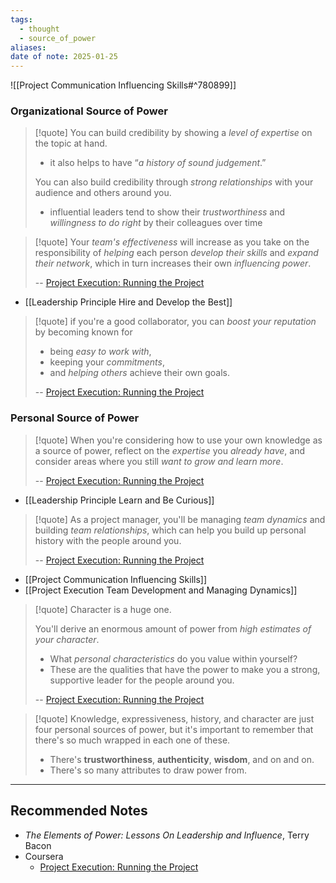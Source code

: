 ```yaml
---
tags:
  - thought
  - source_of_power
aliases: 
date of note: 2025-01-25
---
```


![[Project Communication Influencing Skills#^780899]]

### Organizational Source of Power

>[!quote]
>You can build credibility by showing a *level of expertise* on the topic at hand. 
>- it also helps to have “*a history of sound judgement*.”
>
>You can also build credibility through *strong relationships* with your audience and others around you.
>- influential leaders tend to show their *trustworthiness* and *willingness to do right* by their colleagues over time


>[!quote]
>Your *team's effectiveness* will increase as you take on the responsibility of *helping* each person *develop their skills* and *expand their network*, which in turn increases their own *influencing power*.
>
>-- [Project Execution: Running the Project](https://www.coursera.org/learn/project-execution-google/home/welcome)  

- [[Leadership Principle Hire and Develop the Best]]

>[!quote]
>if you're a good collaborator, you can *boost your reputation* by becoming known for 
>- being *easy to work with*, 
>- keeping your *commitments*, 
>- and *helping others* achieve their own goals.
>  
>-- [Project Execution: Running the Project](https://www.coursera.org/learn/project-execution-google/home/welcome)  

### Personal Source of Power

>[!quote]
>When you're considering how to use your own knowledge as a source of power, reflect on the *expertise* you *already have*, and consider areas where you still *want to grow and learn more*.
>
>-- [Project Execution: Running the Project](https://www.coursera.org/learn/project-execution-google/home/welcome)


- [[Leadership Principle Learn and Be Curious]]


>[!quote]
>As a project manager, you'll be managing *team dynamics* and building *team relationships*, which can help you build up personal history with the people around you.
>
>-- [Project Execution: Running the Project](https://www.coursera.org/learn/project-execution-google/home/welcome)

- [[Project Communication Influencing Skills]]
- [[Project Execution Team Development and Managing Dynamics]]

>[!quote]
>Character is a huge one.
>
>You'll derive an enormous amount of power from *high estimates of your character*.
>- What *personal characteristics* do you value within yourself?
>- These are the qualities that have the power to make you a strong, supportive leader for the people around you.
>  
>-- [Project Execution: Running the Project](https://www.coursera.org/learn/project-execution-google/home/welcome)  



>[!quote]
>Knowledge, expressiveness, history, and character are just four personal sources of power, but it's important to remember that there's so much wrapped in each one of these.
>- There's **trustworthiness**, **authenticity**, **wisdom**, and on and on.
>- There's so many attributes to draw power from.





-----------
##  Recommended Notes


- *The Elements of Power: Lessons On Leadership and Influence*, Terry Bacon
- Coursera
	- [Project Execution: Running the Project](https://www.coursera.org/learn/project-execution-google/home/welcome)